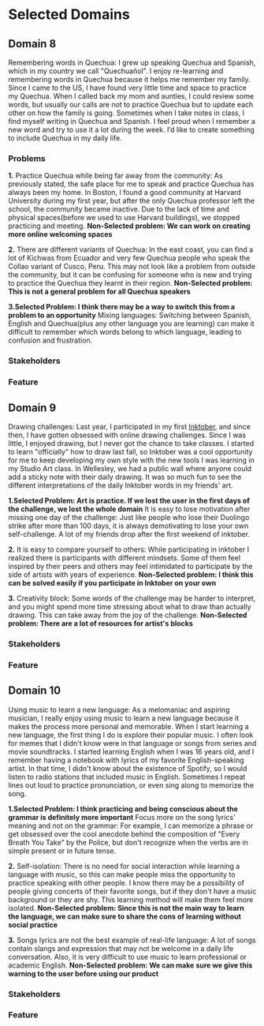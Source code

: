 # Selected Domains
## Domain 8
Remembering words in Quechua: I grew up speaking Quechua and Spanish, which in my country we call "Quechuañol". I enjoy re-learning and remembering words in Quechua because it helps me remember my family. Since I came to the US, I have found very little time and space to practice my Quechua. When I called back my mom and aunties, I could review some words, but usually our calls are not to practice Quechua but to update each other on how the family is going. Sometimes when I take notes in class, I find myself writing in Quechua and Spanish. I feel proud when I remember a new word and try to use it a lot during the week. I’d like to create something to include Quechua in my daily life.
### Problems
**1.** 
Practice Quechua while being far away from the community: As previously stated, the safe place for me to speak and practice Quechua has always been my home. In Boston, I found a good community at Harvard University during my first year, but after the only Quechua professor left the school, the community became inactive. Due to the lack of time and physical spaces(before we used to use Harvard buildings), we stopped practicing and meeting. **Non-Selected problem: We can work on creating more online welcoming spaces**

**2.** 
There are different variants of Quechua: In the east coast, you can find a lot of Kichwas from Ecuador and very few Quechua people who speak the Collao variant of Cusco, Peru. This may not look like a problem from outside the community, but it can be confusing for someone who is new and trying to practice the Quechua they learnt in their region. **Non-Selected problem: This is not a general problem for all Quechua speakers**

**3.Selected Problem: I think there may be a way to switch this from a problem to an opportunity**
Mixing languages: Switching between Spanish, English and Quechua(plus any other language you are learning) can make it difficult to remember which words belong to which language, leading to confusion and frustration. 

### Stakeholders 

### Feature

## Domain 9
Drawing challenges: Last year, I participated in my first [Inktober](https://inktober.com/), and since then, I have gotten obsessed with online drawing challenges. Since I was little, I enjoyed drawing, but I never got the chance to take classes. I started to learn "officially" how to draw last fall, so Inktober was a cool opportunity for me to keep developing my own style with the new tools I was learning in my Studio Art class. In Wellesley, we had a public wall where anyone could add a sticky note with their daily drawing. It was so much fun to see the different interpretations of the daily Inktober words in my friends' art.

**1.Selected Problem: Art is practice. If we lost the user in the first days of the challenge, we lost the whole domain**
It is easy to lose motivation after missing one day of the challenge: Just like people who lose their Duolingo strike after more than 100 days, it is always demotivating to lose your own self-challenge. A lot of my friends drop after the first weekend of inktober.

**2.**
It is easy to compare yourself to others: While participating in inktober I realized there is participants with different mindsets. Some of them feel inspired by their peers and others may feel intimidated to participate by the side of artists with years of experience. **Non-Selected problem: I think this can be solved easily if you participate in Inktober on your own**

**3.**
Creativity block: Some words of the challenge may be harder to interpret, and you might spend more time stressing about what to draw than actually drawing. This can take away from the joy of the challenge. **Non-Selected problem: There are a lot of resources for artist's blocks**

### Stakeholders 

### Feature

## Domain 10
Using music to learn a new language: As a melomaniac and aspiring musician, I really enjoy using music to learn a new language because it makes the process more personal and memorable. When I start learning a new language, the first thing I do is explore their popular music. I often look for memes that I didn't know were in that language or songs from series and movie soundtracks. I started learning English when I was 16 years old, and I remember having a notebook with lyrics of my favorite English-speaking artist. In that time, I didn't know about the existence of Spotify, so I would listen to radio stations that included music in English. Sometimes I repeat lines out loud to practice pronunciation, or even sing along to memorize the song.

**1.Selected Problem: I think practicing and being conscious about the grammar is definitely more important**
Focus more on the song lyrics' meaning and not on the grammar: For example, I can memorize a phrase or get obsessed over the cool anecdote behind the composition of "Every Breath You Take" by the Police, but don't recognize when the verbs are in simple present or in future tense.

**2.**
Self-isolation: There is no need for social interaction while learning a language with music, so this can make people miss the opportunity to practice speaking with other people. I know there may be a possibility of people giving concerts of their favorite songs, but if they don't have a music background or they are shy. This learning method will make them feel more isolated. **Non-Selected problem: Since this is not the main way to learn the language, we can make sure to share the cons of learning without social practice**

**3.**
Songs lyrics are not the best example of real-life language: A lot of songs contain slangs and expression that may not be welcome in a daily life conversation. Also, it is very difficult to use music to learn professional or academic English. **Non-Selected problem: We can make sure we give this warning to the user before using our product**


### Stakeholders 

### Feature


